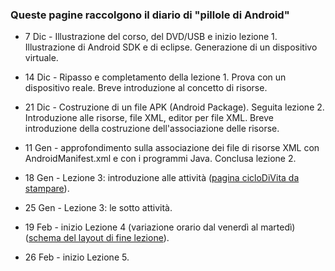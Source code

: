 ### Queste pagine raccolgono il diario di "pillole di Android"

* 7 Dic - Illustrazione del corso, del DVD/USB e inizio lezione 1.
Illustrazione di Android SDK e di eclipse. Generazione di un
dispositivo virtuale.

* 14 Dic - Ripasso e completamento della lezione 1. Prova con
un dispositivo reale. Breve introduzione al concetto di risorse.

* 21 Dic - Costruzione di un file APK (Android Package). Seguita
lezione 2.  Introduzione alle risorse, file XML, editor per file XML.
Breve introduzione della costruzione dell'associazione delle risorse.

* 11 Gen - approfondimento sulla associazione dei file di risorse XML
con AndroidManifest.xml e con i programmi Java. Conclusa lezione 2.

* 18 Gen - Lezione 3: introduzione alle attività ([pagina cicloDiVita da stampare](http://i.stack.imgur.com/1byIg.png)).

* 25 Gen - Lezione 3: le sotto attività.

* 19 Feb - inizio Lezione 4 (variazione orario dal venerdì al martedì)
([schema del layout di fine lezione](https://raw.github.com/sdoro/android/master/tips/img/layout.pdf)).

* 26 Feb - inizio Lezione 5.


